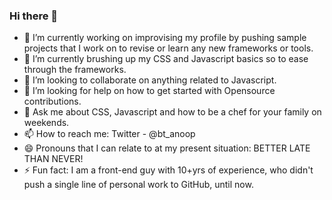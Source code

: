 ### Hi there 👋

<!--
**AnoopShenoy/AnoopShenoy** is a ✨ _special_ ✨ repository because its `README.md` (this file) appears on your GitHub profile.

Here are some ideas to get you started:-->

- 🔭 I’m currently working on improvising my profile by pushing sample projects that I work on to revise or learn any new frameworks or tools.
- 🌱 I’m currently brushing up my CSS and Javascript basics so to ease through the frameworks.
- 👯 I’m looking to collaborate on anything related to Javascript.
- 🤔 I’m looking for help on how to get started with Opensource contributions.
- 💬 Ask me about CSS, Javascript and how to be a chef for your family on weekends.
- 📫 How to reach me: Twitter - @bt_anoop
- 😄 Pronouns that I can relate to at my present situation: BETTER LATE THAN NEVER!
- ⚡ Fun fact: I am a front-end guy with 10+yrs of experience, who didn't push a single line of personal work to GitHub, until now.
